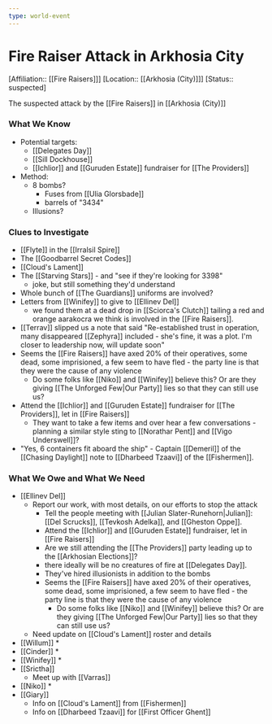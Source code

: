 ```yaml
---
type: world-event
---
```


# Fire Raiser Attack in Arkhosia City
[Affiliation:: [[Fire Raisers]]]
[Location:: [[Arkhosia (City)]]]
[Status:: suspected]

The suspected attack by the [[Fire Raisers]] in [[Arkhosia (City)]]

### What We Know
* Potential targets:
	* [[Delegates Day]]
	* [[Sill Dockhouse]]
	* [[Ichlior]] and [[Guruden Estate]] fundraiser for [[The Providers]]
* Method:
	* 8 bombs? 
		* Fuses from [[Ulia Glorsbade]]
		* barrels of "3434"
	* Illusions?


### Clues to Investigate
* [[Flyte]] in the [[Irralsil Spire]]
* The [[Goodbarrel Secret Codes]]
* [[Cloud's Lament]]
* The [[Starving Stars]] - and "see if they're looking for 3398"
	* joke, but still something they'd understand
* Whole bunch of [[The Guardians]] uniforms are involved?
* Letters from [[Winifey]] to give to [[Ellinev Del]]
	* we found them at a dead drop in [[Sciorca's Clutch]] tailing a red and orange aarakocra we think is involved in the [[Fire Raisers]]. 
* [[Terrav]] slipped us a note that said "Re-established trust in operation, many disappeared [[Zephyra]] included - she's fine, it was a plot. I'm closer to leadership now, will update soon"
* Seems the [[Fire Raisers]] have axed 20% of their operatives, some dead, some imprisioned, a few seem to have fled - the party line is that they were the cause of any violence
	* Do some folks like [[Niko]] and [[Winifey]] believe this? Or are they giving [[The Unforged Few|Our Party]] lies so that they can still use us? 
* Attend the [[Ichlior]] and [[Guruden Estate]] fundraiser for [[The Providers]], let in [[Fire Raisers]]
	* They want to take a few items and over hear a few conversations - planning a similar style sting to [[Norathar Pent]] and [[Vigo Underswell]]?
* "Yes, 6 containers fit aboard the ship" - Captain [[Demeril]] of the [[Chasing Daylight]] note to [[Dharbeed Tzaavi]] of the [[Fishermen]].


### What We Owe and What We Need
* [[Ellinev Del]]
	* Report our work, with most details, on our efforts to stop the attack
		* Tell the people meeting with [[Julian Slater-Runehorn|Julian]]:  [[Del Scrucks]], [[Tevkosh Adelka]], and [[Gheston Oppe]].
		* Attend the [[Ichlior]] and [[Guruden Estate]] fundraiser, let in [[Fire Raisers]]
		* Are we still attending the [[The Providers]] party leading up to the [[Arkhosian Elections]]?
		* there ideally will be no creatures of fire at [[Delegates Day]].
		* They've hired illusionists in addition to the bombs
		* Seems the [[Fire Raisers]] have axed 20% of their operatives, some dead, some imprisioned, a few seem to have fled - the party line is that they were the cause of any violence
			* Do some folks like [[Niko]] and [[Winifey]] believe this? Or are they giving [[The Unforged Few|Our Party]] lies so that they can still use us? 
	* Need update on [[Cloud's Lament]] roster and details
* [[Willum]]
	* 
* [[Cinder]]
	* 
* [[Winifey]]
	* 
* [[Srictha]]
	* Meet up with [[Varras]]
* [[Niko]] 
	* 
* [[Giary]]
	* Info on [[Cloud's Lament]] from [[Fishermen]]
	* Info on [[Dharbeed Tzaavi]] for [[First Officer Ghent]]

